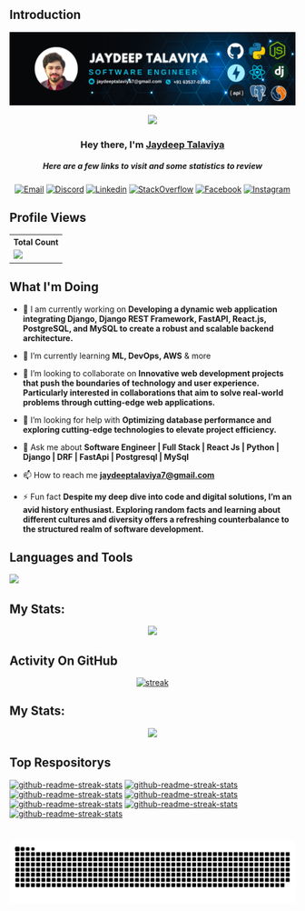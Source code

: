 ## Introduction
![logo](https://raw.githubusercontent.com/jaydeep-talaviya/jaydeep-talaviya/main/JAYDEEP_TALAVIYA.png)

<p align="center">
<img src="https://readme-typing-svg.demolab.com/?lines=3+%2B%20years%20of%20coding%20experience&font=Fira%20Code&center=true&width=700&height=45&color=142847&vCenter=true&pause=1000&size=25" /></a>
</p>

<h3 align="center">Hey there, I'm <a href="https://jaytalaviya.in/">Jaydeep Talaviya</a></h3>

<h5 align="center">Here are a few links to visit and some statistics to review</h5>

<p align="center">
  <a href="mailto:jaydeeptalaviya8@gmail.com" target="_blank"><img alt="Email" title="Email" src="https://img.shields.io/badge/Email-E4405F?style=for-the-badge&logo=github&logoColor=white"/></a>
 <a href="https://t.me/Jay_talaviya" target="_blank"><img alt="Discord" title="Telegram" src="https://img.shields.io/badge/-Telegram-03a9f4?style=for-the-badge&logo=twitter&logoColor=white"/></a>
  <a href="https://www.linkedin.com/in/jaydeep-talaviya-540901195" target="_blank"><img alt="Linkedin" title="Linkedin" src="https://img.shields.io/badge/-Linkedin-1976d2?style=for-the-badge&logo=linkedin&logoColor=white"/></a>
  <a href="https://stackoverflow.com/users/25453805/jaydeep-talaviya" target="_blank"><img alt="StackOverflow" title="StackOverflow" src="https://img.shields.io/badge/stack%20overflow-FE7A16?logo=stack-overflow&logoColor=white&style=for-the-badge"/></a>
  <a href="https://www.facebook.com/jaydeeptalaviya.jaydeeptalaviya" target="_blank"><img alt="Facebook" title="Facebook" src="https://img.shields.io/badge/-Facebook-1976d2?style=for-the-badge&logo=Facebook&logoColor=white"/></a>
  <a href="https://www.instagram.com/jay_talaviya_99/" target="_blank"><img alt="Instagram" title="Instagram" src="https://img.shields.io/badge/Instagram-E4405F?style=for-the-badge&logo=instagram&logoColor=white"/></a>
</p>

 
## Profile Views
  <table>
    <tr>
      <!-- <th>Profile Views</th> -->
      <th>Total Count</th>
    </tr>
    <tr>
      <td>
         <a href="https://github.com/jaydeep-talaviya"> <img src="https://komarev.com/ghpvc/?username=jaydeep-talaviya&style=for-the-badge&color=blue"> </a>
      </td>
    </tr>
  </table>

## What I'm Doing

- 🔭 I am currently working on **Developing a dynamic web application integrating Django, Django REST Framework, FastAPI, React.js, PostgreSQL, and MySQL to create a robust and scalable backend architecture.**

- 🌱 I’m currently learning **ML, DevOps, AWS** & more

- 👯 I’m looking to collaborate on **Innovative web development projects that push the boundaries of technology and user experience. Particularly interested in collaborations that aim to solve real-world problems through cutting-edge web applications.**

- 🤝 I’m looking for help with **Optimizing database performance and exploring cutting-edge technologies to elevate project efficiency.**

- 💬 Ask me about **Software Engineer | Full Stack | React Js | Python | Django | DRF | FastApi | Postgresql | MySql**

- 📫 How to reach me **jaydeeptalaviya7@gmail.com**

- ⚡ Fun fact **Despite my deep dive into code and digital solutions, I’m an avid history enthusiast. Exploring random facts and learning about different cultures and diversity offers a refreshing counterbalance to the structured realm of software development.**

## Languages and Tools

<p align="left"><a href="https://github.com/jaydeep-talaviya"><img src="https://skillicons.dev/icons?i=vscode,pycharm,github,git,python,django,fastapi,flask,html,css,js,jquery,react,redux,ts,npm,mysql,postman,ubuntu"> </a> </p>

## My Stats:
<p align="center">
<img height="200px" src="https://github-readme-stats.vercel.app/api?username=jaydeep-talaviya&hide_border=true&show_icons=true&count_private=true&theme=gruvbox&bg_color=151515">
</p>

## Activity On GitHub

<p align="center">
  <a href="https://github.com/jaydeep-talaviya">      
<img title="stats" alt="streak" src="https://github-readme-streak-stats.herokuapp.com/?user=jaydeep-talaviya&theme=dark&hide_border=true&stroke=f53b3b"/>
</a> 
</p>

## My Stats:
<p align="center">
<img height="200px" src="https://github-readme-stats.vercel.app/api/top-langs/?username=jaydeep-talaviya&theme=gruvbox&hide_border=true&include_all_commits=true&count_private=true&layout=compact&stroke=f53b3b&bg_color=151515">
</p>


## Top Respositorys
  <p align="left">
   <a href="https://github.com/jaydeep-talaviya/portfolio_web"><img width="278" src="https://denvercoder1-github-readme-stats.vercel.app/api/pin/?username=jaydeep-talaviya&repo=portfolio_web&theme=react&bg_color=1F222E&title_color=#03adfc&hide_border=true&icon_color=#03adfc&show_icons=false" alt="github-readme-streak-stats"></a>
   <a href="https://github.com/jaydeep-talaviya/Blink_v1"><img width="278" src="https://denvercoder1-github-readme-stats.vercel.app/api/pin/?username=jaydeep-talaviya&repo=Blink_v1&theme=react&bg_color=1F222E&title_color=#03adfc&hide_border=true&icon_color=#03adfc&show_icons=false" alt="github-readme-streak-stats"></a>
     <a href="https://github.com/jaydeep-talaviya/youtransfer"><img width="278" src="https://denvercoder1-github-readme-stats.vercel.app/api/pin/?username=jaydeep-talaviya&repo=youtransfer&theme=react&bg_color=1F222E&title_color=#03adfc&hide_border=true&icon_color=#03adfc&show_icons=false" alt="github-readme-streak-stats"></a>
   <a href="https://github.com/jaydeep-talaviya/villa_explorer_pros"><img width="278" src="https://denvercoder1-github-readme-stats.vercel.app/api/pin/?username=jaydeep-talaviya&repo=villa_explorer_pros&theme=react&bg_color=1F222E&title_color=#03adfc&hide_border=true&icon_color=#03adfc&show_icons=false" alt="github-readme-streak-stats"></a>
    <a href="https://github.com/jaydeep-talaviya/cryptoapp"><img width="278" src="https://denvercoder1-github-readme-stats.vercel.app/api/pin/?username=jaydeep-talaviya&repo=cryptoapp&theme=react&bg_color=1F222E&title_color=#03adfc&hide_border=true&icon_color=#03adfc&show_icons=false" alt="github-readme-streak-stats"></a>
   <a href="https://github.com/jaydeep-talaviya/Luna_frontend"><img width="278" src="https://denvercoder1-github-readme-stats.vercel.app/api/pin/?username=jaydeep-talaviya&repo=Luna_frontend&theme=react&bg_color=1F222E&title_color=#03adfc&hide_border=true&icon_color=#03adfc&show_icons=false" alt="github-readme-streak-stats"></a>
    <a href="https://github.com/jaydeep-talaviya/Color-Palette_Reactjs"><img width="278" src="https://denvercoder1-github-readme-stats.vercel.app/api/pin/?username=jaydeep-talaviya&repo=Color-Palette_Reactjs&theme=react&bg_color=1F222E&title_color=#03adfc&hide_border=true&icon_color=#03adfc&show_icons=false" alt="github-readme-streak-stats"></a>
  </p>

###

<br clear="both">

<img src="https://raw.githubusercontent.com/jaydeep-talaviya/jaydeep-talaviya/output/snake.svg" alt="Snake animation" />
